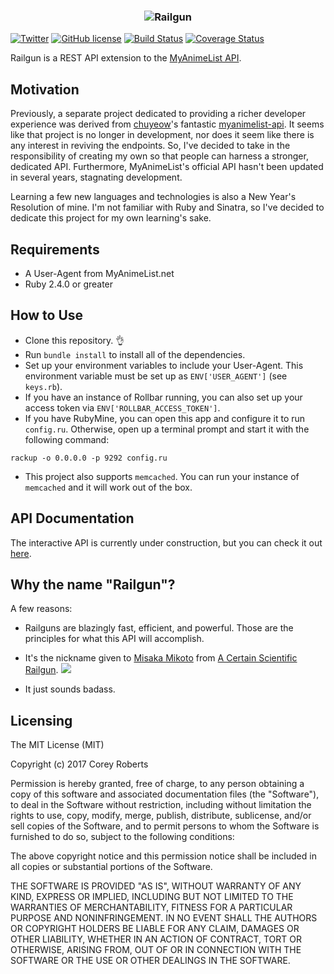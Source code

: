 <h3 align="center">
  <img src="http://i.imgur.com/WaxRVGs.png" alt="Railgun" />
</h3>


[![Twitter](https://img.shields.io/badge/contact-%40spacepyro-00aced.svg)](https://twitter.com/spacepyro)
[![GitHub license](https://img.shields.io/github/license/mashape/apistatus.svg)](http://choosealicense.com/licenses/mit/)
[![Build Status](https://travis-ci.org/croberts22/railgun.svg?branch=master)](https://travis-ci.org/croberts22/railgun)
[![Coverage Status](https://coveralls.io/repos/github/croberts22/railgun/badge.svg?branch=master)](https://coveralls.io/github/croberts22/railgun?branch=master)


Railgun is a REST API extension to the [MyAnimeList API](http://myanimelist.net/modules.php?go=api).

## Motivation

Previously, a separate project dedicated to providing a richer developer experience was derived from [chuyeow](https://github.com/chuyeow)'s fantastic [myanimelist-api](https://github.com/chuyeow/myanimelist-api). It seems like that project is no longer in development, nor does it seem like there is any interest in reviving the endpoints. So, I've decided to take in the responsibility of creating my own so that people can harness a stronger, dedicated API. Furthermore, MyAnimeList's official API hasn't been updated in several years, stagnating development.

Learning a few new languages and technologies is also a New Year's Resolution of mine. I'm not familiar with Ruby and Sinatra, so I've decided to dedicate this project for my own learning's sake.

## Requirements

- A User-Agent from MyAnimeList.net
- Ruby 2.4.0 or greater

## How to Use

- Clone this repository. 👌
- Run `bundle install` to install all of the dependencies.
- Set up your environment variables to include your User-Agent. This environment variable must be set up as `ENV['USER_AGENT']` (see `keys.rb`).
- If you have an instance of Rollbar running, you can also set up your access token via `ENV['ROLLBAR_ACCESS_TOKEN']`.
- If you have RubyMine, you can open this app and configure it to run `config.ru`. Otherwise, open up a terminal prompt and start it with the following command:

```
rackup -o 0.0.0.0 -p 9292 config.ru
```

- This project also supports `memcached`. You can run your instance of `memcached` and it will work out of the box.


## API Documentation

The interactive API is currently under construction, but you can check it out [here](http://docs.railgun.apiary.io/).

## Why the name "Railgun"?

A few reasons:

- Railguns are blazingly fast, efficient, and powerful. Those are the principles for what this API will accomplish.

- It's the nickname given to [Misaka Mikoto](http://myanimelist.net/character/13701/Mikoto_Misaka) from [A Certain Scientific Railgun](http://myanimelist.net/anime/6213/Toaru_Kagaku_no_Railgun).
![](http://i.imgur.com/74Zdsnu.png)

- It just sounds badass.

## Licensing

The MIT License (MIT)

Copyright (c) 2017 Corey Roberts

Permission is hereby granted, free of charge, to any person obtaining a copy
of this software and associated documentation files (the "Software"), to deal
in the Software without restriction, including without limitation the rights
to use, copy, modify, merge, publish, distribute, sublicense, and/or sell
copies of the Software, and to permit persons to whom the Software is
furnished to do so, subject to the following conditions:

The above copyright notice and this permission notice shall be included in all
copies or substantial portions of the Software.

THE SOFTWARE IS PROVIDED "AS IS", WITHOUT WARRANTY OF ANY KIND, EXPRESS OR
IMPLIED, INCLUDING BUT NOT LIMITED TO THE WARRANTIES OF MERCHANTABILITY,
FITNESS FOR A PARTICULAR PURPOSE AND NONINFRINGEMENT. IN NO EVENT SHALL THE
AUTHORS OR COPYRIGHT HOLDERS BE LIABLE FOR ANY CLAIM, DAMAGES OR OTHER
LIABILITY, WHETHER IN AN ACTION OF CONTRACT, TORT OR OTHERWISE, ARISING FROM,
OUT OF OR IN CONNECTION WITH THE SOFTWARE OR THE USE OR OTHER DEALINGS IN THE
SOFTWARE.
